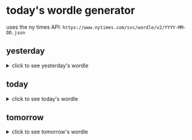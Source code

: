 # today's wordle generator

uses the ny times API: `https://www.nytimes.com/svc/wordle/v2/YYYY-MM-DD.json`

## yesterday

<details>
    <summary>click to see yesterday's wordle</summary>

    stare

</details>

## today

<details>
    <summary>click to see today's wordle</summary>

    lemur

</details>

## tomorrow

<details>
    <summary>click to see tomorrow's wordle</summary>

    nerve

</details>
